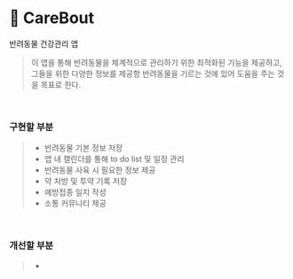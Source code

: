 # :dog: CareBout
반려동물 건강관리 앱
<br>  

> 이 앱을 통해 반려동물을 체계적으로 관리하기 위한 최적화된 기능을 제공하고, 그들을 위한 다양한 정보를 제공항 반려동물을 기르는 것에 있어 도움을 주는 것을 목표로 한다.

<br> 

### 구현할 부분
> - 반려동물 기본 정보 저장
> - 앱 내 캘린더를 통해 to do list 및 일정 관리
> - 반려동물 사육 시 필요한 정보 제공
> - 약 처방 및 투약 기록 저장
> - 예방접종 일지 작성
> - 소통 커뮤니티 제공

<br> 

### 개선할 부분

> - 
